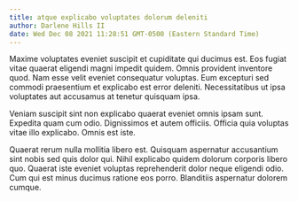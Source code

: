 ```yaml
---
title: atque explicabo voluptates dolorum deleniti
author: Darlene Hills II
date: Wed Dec 08 2021 11:28:51 GMT-0500 (Eastern Standard Time)
---
```

Maxime voluptates eveniet suscipit et cupiditate qui ducimus est. Eos fugiat vitae quaerat eligendi magni impedit quidem. Omnis provident inventore quod. Nam esse velit eveniet consequatur voluptas. Eum excepturi sed commodi praesentium et explicabo est error deleniti. Necessitatibus ut ipsa voluptates aut accusamus at tenetur quisquam ipsa.

 Veniam suscipit sint non explicabo quaerat eveniet omnis ipsam sunt. Expedita quam cum odio. Dignissimos et autem officiis. Officia quia voluptas vitae illo explicabo. Omnis est iste.

 Quaerat rerum nulla mollitia libero est. Quisquam aspernatur accusantium sint nobis sed quis dolor qui. Nihil explicabo quidem dolorum corporis libero quo. Quaerat iste eveniet voluptas reprehenderit dolor neque eligendi odio. Cum qui est minus ducimus ratione eos porro. Blanditiis aspernatur dolorem cumque.
